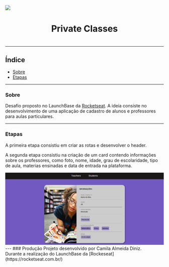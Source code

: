 <img src="https://camo.githubusercontent.com/268b1344409fac98c4eeda520482b6910c4ddcba/68747470733a2f2f73746f726167652e676f6f676c65617069732e636f6d2f676f6c64656e2d77696e642f626f6f7463616d702d6c61756e6368626173652f6c6f676f2e706e67" >

<h1 align="center">Private Classes<h1>

---
## Índice
- [Sobre](#-sobre)
- [Etapas](#-etapas)


---
### Sobre
Desafio proposto no LaunchBase da [Rocketseat](https://rocketseat.com.br/). A ideia consiste no desenvolvimento de uma aplicação de cadastro de alunos e professores para aulas particulares.

---

### Etapas
A primeira etapa consistiu em criar as rotas e desenvolver o header. 

A segunda etapa consistiu na criação de um card contendo informações sobre os professores, como foto, nome, idade, grau de escolaridade, tipo de aula, materias ensinadas e data de entrada na plataforma.

<img src="public/images/card.png" >
---
### Produção
Projeto desenvolvido por Camila Almeida Diniz.
<br>
Durante a realização do LaunchBase da [Rockeseat](https://rocketseat.com.br/)
